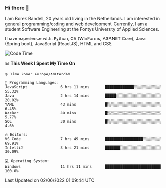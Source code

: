 ### Hi there 👋

I am Borek Bandell, 20 years old living in the Netherlands. I am interested in general programming/coding and web development. Currently, I am a student Software Engineering at the Fontys University of Applied Sciences.

I have experience with: Python, C# (WinForms, ASP.NET Core), Java (Spring boot), JavaScript (ReactJS), HTML and CSS.

<!--START_SECTION:waka-->
![Code Time](http://img.shields.io/badge/Code%20Time-165%20hrs%2011%20mins-blue)

📊 **This Week I Spent My Time On** 

```text
⌚︎ Time Zone: Europe/Amsterdam

💬 Programming Languages: 
JavaScript               6 hrs 11 mins       █████████████░░░░░░░░░░░░   55.32% 
Java                     2 hrs 14 mins       █████░░░░░░░░░░░░░░░░░░░░   20.02% 
YAML                     43 mins             █░░░░░░░░░░░░░░░░░░░░░░░░   6.45% 
Docker                   38 mins             █░░░░░░░░░░░░░░░░░░░░░░░░   5.77% 
SQL                      30 mins             █░░░░░░░░░░░░░░░░░░░░░░░░   4.6%

🔥 Editors: 
VS Code                  7 hrs 49 mins       █████████████████░░░░░░░░   69.91% 
IntelliJ                 3 hrs 21 mins       ███████░░░░░░░░░░░░░░░░░░   30.09%

💻 Operating System: 
Windows                  11 hrs 11 mins      █████████████████████████   100.0%

```


 Last Updated on 02/06/2022 01:09:44 UTC
<!--END_SECTION:waka-->

<!--**tcBorek2002/tcBorek2002** is a ✨ _special_ ✨ repository because its `README.md` (this file) appears on your GitHub profile.

Here are some ideas to get you started:

- 🔭 I’m currently working on ...
- 🌱 I’m currently learning ...
- 👯 I’m looking to collaborate on ...
- 🤔 I’m looking for help with ...
- 💬 Ask me about ...
- 📫 How to reach me: ...
- 😄 Pronouns: ...
- ⚡ Fun fact: ...
-->
